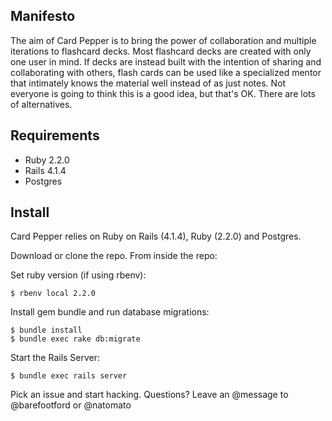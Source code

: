 ## Manifesto

The aim of Card Pepper is to bring the power of collaboration and multiple iterations to flashcard decks. Most flashcard decks are created with only one user in mind. If decks are instead built with the intention of sharing and collaborating with others, flash cards can be used like a specialized mentor that intimately knows the material well instead of as just notes. Not everyone is going to think this is a good idea, but that's OK. There are lots of alternatives.

## Requirements

* Ruby 2.2.0
* Rails 4.1.4
* Postgres

## Install
Card Pepper relies on Ruby on Rails (4.1.4), Ruby (2.2.0) and Postgres.

Download or clone the repo. From inside the repo:

Set ruby version (if using rbenv):
```
$ rbenv local 2.2.0
```

Install gem bundle and run database migrations:
```
$ bundle install
$ bundle exec rake db:migrate
```

Start the Rails Server:
```
$ bundle exec rails server
```

Pick an issue and start hacking. Questions? Leave an @message to @barefootford or @natomato





